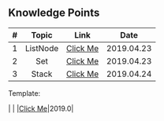 

## Knowledge Points
| # | Topic | Link | Date |
|:-:|:-:|:-:|:-:|
| 1 | ListNode |[Click Me](https://github.com/Zingg7/LeetCode/edit/Knowledge-Points/ListNode.md)|2019.04.23|
| 2 | Set |[Click Me](https://github.com/Zingg7/LeetCode/blob/Knowledge-Points/Set.md)|2019.04.23|
| 3 | Stack |[Click Me](https://github.com/Zingg7/LeetCode/blob/Knowledge-Points/-%20Stack.md)|2019.04.24|


Template:

|  |  |[Click Me]()|2019.0|


